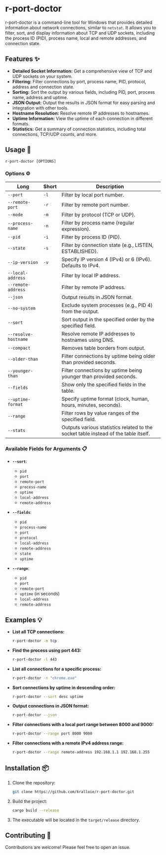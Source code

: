 # r-port-doctor

r-port-doctor is a command-line tool for Windows that provides detailed information about network connections, similar to `netstat`. It allows you to filter, sort, and display information about TCP and UDP sockets, including the process ID (PID), process name, local and remote addresses, and connection state.

## Features ✨

- **Detailed Socket Information:** Get a comprehensive view of TCP and UDP sockets on your system.
- **Filtering:** Filter connections by port, process name, PID, protocol, address and connection state.
- **Sorting:** Sort the output by various fields, including PID, port, process name, address and uptime.
- **JSON Output:** Output the results in JSON format for easy parsing and integration with other tools.
- **Hostname Resolution:** Resolve remote IP addresses to hostnames.
- **Uptime Information:** View the uptime of each connection in different formats.
- **Statistics:** Get a summary of connection statistics, including total connections, TCP/UDP counts, and more.

## Usage 🔧

```
r-port-doctor [OPTIONS]
```

### Options ⚙️

| Long                  | Short | Description                                                                                                 |
| --------------------- | ----- | ----------------------------------------------------------------------------------------------------------- |
| `--port`              | `-l`  | Filter by local port number.                                                                                |
| `--remote-port`       | `-r`  | Filter by remote port number.                                                                               |
| `--mode`              | `-m`  | Filter by protocol (TCP or UDP).                                                                            |
| `--process-name`      | `-n`  | Filter by process name (regular expression).                                                                |
| `--pid`               | `-i`  | Filter by process ID (PID).                                                                                 |
| `--state`             | `-s`  | Filter by connection state (e.g., LISTEN, ESTABLISHED).                                                     |
| `--ip-version`        | `-v`  | Specify IP version 4 (IPv4) or 6 (IPv6). Defaults to IPv4.                                                  |
| `--local-address`     |       | Filter by local IP address.                                                                                 |
| `--remote-address`    |       | Filter by remote IP address.                                                                                |
| `--json`              |       | Output results in JSON format.                                                                              |
| `--no-system`         |       | Exclude system processes (e.g., PID 4) from the output.                                                     |
| `--sort`              |       | Sort output in the specified order by the specified field.                                                  |
| `--resolve-hostname`  |       | Resolve remote IP addresses to hostnames using DNS.                                                         |
| `--compact`           |       | Removes table borders from output.                                                                          |
| `--older-than`        |       | Filter connections by uptime being older than provided seconds.                                             |
| `--younger-than`      |       | Filter connections by uptime being younger than provided seconds.                                           |
| `--fields`            |       | Show only the specified fields in the table.                                                                |
| `--uptime-format`     |       | Specify uptime format (clock, human, hours, minutes, seconds).                                              |
| `--range`             |       | Filter rows by value ranges of the specified field.                                                         |
| `--stats`             |       | Outputs various statistics related to the socket table instead of the table itself.                         |

### Available Fields for Arguments 📋

- **`--sort`**:
  - `pid`
  - `port`
  - `remote-port`
  - `process-name`
  - `uptime`
  - `local-address`
  - `remote-address`

- **`--fields`**:
  - `pid`
  - `process-name`
  - `port`
  - `protocol`
  - `local-address`
  - `remote-address`
  - `state`
  - `uptime`

- **`--range`**:
  - `pid`
  - `port`
  - `remote-port`
  - `uptime` (in seconds)
  - `local-address`
  - `remote-address`

## Examples 💡

- **List all TCP connections:**
  ```bash
  r-port-doctor -m tcp
  ```

- **Find the process using port 443:**
  ```bash
  r-port-doctor -l 443
  ```

- **List all connections for a specific process:**
  ```bash
  r-port-doctor -n "chrome.exe"
  ```

- **Sort connections by uptime in descending order:**
  ```bash
  r-port-doctor --sort desc uptime
  ```

- **Output connections in JSON format:**
  ```bash
  r-port-doctor --json
  ```

- **Filter connections with a local port range between 8000 and 9000:**
  ```bash
  r-port-doctor --range port 8000 9000
  ```

- **Filter connections with a remote IPv4 address range:**
  ```bash
  r-port-doctor --range remote-address 192.168.1.1 192.168.1.255
  ```
## Installation 📦

1. Clone the repository:
   ```bash
   git clone https://github.com/kralloie/r-port-doctor.git
   ```
2. Build the project:
   ```bash
   cargo build --release
   ```
3. The executable will be located in the `target/release` directory.

## Contributing 🤝

Contributions are welcome! Please feel free to open an issue.
